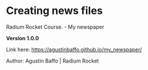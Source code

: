 # Creating news files

Radium Rocket Course. - My newspaper


**Version 1.0.0**

Link here: https://agustinbaffo.github.io/my_newspaper/


Author: Agustin Baffo | Radium Rocket